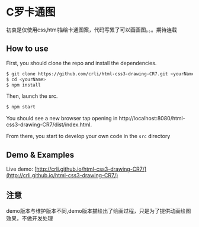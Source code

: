 # C罗卡通图

初衷是仅使用css,html描绘卡通图案，代码写累了可以画画图。。。期待连载

## How to use

First, you should clone the repo and install the dependencies.

```bash
$ git clone https://github.com/crli/html-css3-drawing-CR7.git <yourName>
$ cd <yourName>
$ npm install
```

Then, launch the src.

```bash
$ npm start
```

You should see a new browser tap opening in  http://localhost:8080/html-css3-drawing-CR7/dist/index.html.

From there, you start to develop your own code in the `src` directory

## Demo & Examples

Live demo: [http://crli.github.io/html-css3-drawing-CR7/](http://crli.github.io/html-css3-drawing-CR7/)
## 注意 

demo版本与维护版本不同,demo版本描绘出了绘画过程，只是为了提供动画绘图效果，不做开发处理
